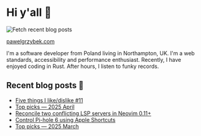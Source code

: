 # Hi y'all 👋

![Fetch recent blog posts](https://github.com/pawelgrzybek/pawelgrzybek/workflows/Fetch%20recent%20blog%20posts/badge.svg)

[pawelgrzybek.com](https://pawelgrzybek.com)

I'm a software developer from Poland living in Northampton, UK. I'm a web standards, accessibility and performance enthusiast. Recently, I have enjoyed coding in Rust. After hours, I listen to funky records.

## Recent blog posts 📝

<!-- FEED-START -->
- [Five things I like/dislike #11](https://pawelgrzybek.com/five-things-i-like-dislike-11/)
- [Top picks — 2025 April](https://pawelgrzybek.com/top-picks-2025-april/)
- [Reconcile two conflicting LSP servers in Neovim 0.11+](https://pawelgrzybek.com/reconcile-two-conflicting-lsp-servers-in-neovim-0-11/)
- [Control Pi-hole 6 using Apple Shortcuts](https://pawelgrzybek.com/control-pi-hole-6-using-apple-shortcuts/)
- [Top picks — 2025 March](https://pawelgrzybek.com/top-picks-2025-march/)
<!-- FEED-END -->